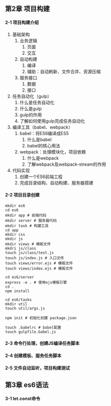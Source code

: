 ## 第2章 项目构建

####  2-1 项目构建介绍 

1. 基础架构
   1. 业务逻辑
      1. 页面
      2. 交互
   2. 自动构建
      1. 编译
      2. 辅助：自动刷新、文件合并、资源压缩
   3. 服务接口
      1. 数据
      2. 接口
2. 任务自动化（gulp）
   1. 什么是任务自动化
   2. 什么是gulp
   3. gulp的作用
   4. 了解如何使用gulp完成任务自动化
3. 编译工具（babel、webpack）
   1. babel：将ES6编译成ES5
      1. 什么是babel
      2. babel的核心用法
   2. webpack：处理模块化，项目依赖
      1. 什么是webpack
      2. 了解webpack及webpack-stream的作用
4. 代码实现
   1. 创建一个ES6前端工程
   2. 完成目录结构、自动构建、服务器搭建

####  2-2 项目目录创建 

```shell
mkdir es6
cd es6
mkdir app # 前端代码
mkdir server # 服务器代码
mkdir task # 构建工具
cd app
mkdir css
mkdir js
mkdir views # 模板文件
mkdri js/class
touch js/class/test.js
touch js/index.js # 入口文件
touch views/error.ejs # 模板文件
touch views/index.ejs # 模板文件

cd es6/server
express -e . # 使用ejs模板引擎
cd .
npm install

cd es6/tasks
mkdir util
touch util/args.js

npm init # 初始化创建 package.json

touch .babelrc # babel配置
touch gulpfile.babel.js
```

####  2-3 命令行处理，创建JS编译任务脚本 



####  2-4 创建模板、服务任务脚本 

####  2-5 文件自动监听，项目构建测试 

## 第3章 es6语法

####  3-1 let.const命令 

#### 